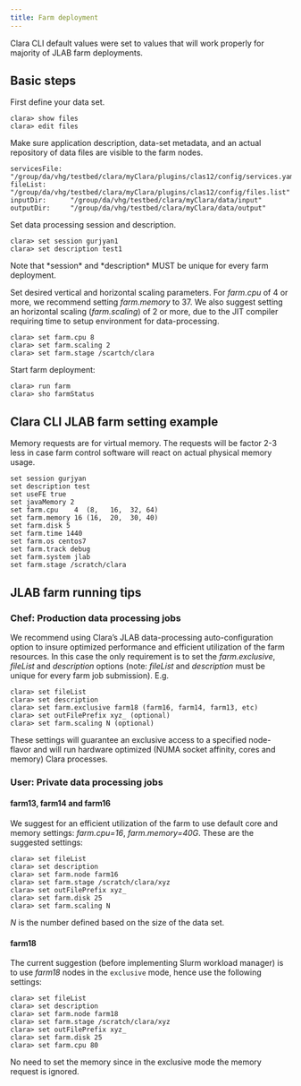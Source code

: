 ```yaml
---
title: Farm deployment
---
```


Clara CLI default values were set to values that will work properly
for majority of JLAB farm deployments.


## Basic steps

First define your data set.

```
clara> show files
clara> edit files
```

Make sure application description, data-set metadata, and an actual
repository of data files are visible to the farm nodes.

```
servicesFile:  "/group/da/vhg/testbed/clara/myClara/plugins/clas12/config/services.yaml"
fileList:      "/group/da/vhg/testbed/clara/myClara/plugins/clas12/config/files.list"
inputDir:      "/group/da/vhg/testbed/clara/myClara/data/input"
outputDir:     "/group/da/vhg/testbed/clara/myClara/data/output"
```

Set data processing session and description.

```
clara> set session gurjyan1
clara> set description test1
```

<div class="admonition note" markdown="1">
Note that *session* and *description* MUST be unique
for every farm deployment.
</div>

Set desired vertical and horizontal scaling parameters.
For *farm.cpu* of 4 or more, we recommend setting *farm.memory* to 37.
We also suggest setting an horizontal scaling (*farm.scaling*) of 2 or more,
due to the JIT compiler requiring time to setup environment for data-processing.

```
clara> set farm.cpu 8
clara> set farm.scaling 2
clara> set farm.stage /scartch/clara
```

Start farm deployment:

```
clara> run farm
clara> sho farmStatus
```

## Clara CLI JLAB farm setting example

Memory requests are for virtual memory.
The requests will be factor 2-3 less
in case farm control software will react on actual physical memory usage.

```
set session gurjyan
set description test
set useFE true
set javaMemory 2
set farm.cpu    4  (8,   16,  32, 64)
set farm.memory 16 (16,  20,  30, 40)
set farm.disk 5
set farm.time 1440
set farm.os centos7
set farm.track debug
set farm.system jlab
set farm.stage /scratch/clara
```

## JLAB farm running tips

### Chef: Production data processing jobs

We recommend using Clara’s JLAB data-processing auto-configuration option to insure
optimized performance and efficient utilization of the farm resources. In this case the
only requirement is to set the *farm.exclusive*, *fileList* and *description* options
(note: *fileList* and *description* must be unique for every farm job submission). E.g.

```
clara> set fileList
clara> set description
clara> set farm.exclusive farm18 (farm16, farm14, farm13, etc)
clara> set outFilePrefix xyz_ (optional)
clara> set farm.scaling N (optional)
```
These settings will guarantee an exclusive access to a specified node-flavor
and will run hardware optimized (NUMA socket affinity, cores and memory) Clara processes.

### User: Private data processing jobs

#### farm13, farm14 and farm16

We suggest for an efficient utilization of the farm
to use default core and memory settings: *farm.cpu=16*, *farm.memory=40G*.
These are the suggested settings:

```
clara> set fileList
clara> set description
clara> set farm.node farm16
clara> set farm.stage /scratch/clara/xyz
clara> set outFilePrefix xyz_
clara> set farm.disk 25
clara> set farm.scaling N
```

*N* is the number defined based on the size of the data set.

#### farm18

The current suggestion (before implementing Slurm workload manager) is to use
*farm18* nodes in the `exclusive` mode, hence use the following settings:

```
clara> set fileList
clara> set description
clara> set farm.node farm18
clara> set farm.stage /scratch/clara/xyz
clara> set outFilePrefix xyz_
clara> set farm.disk 25
clara> set farm.cpu 80
```

No need to set the memory since in the exclusive mode the memory request is ignored.
